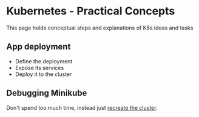 # Kubernetes - Practical Concepts
This page holds conceptual steps and explanations of K8s ideas and tasks

## App deployment
- Define the deployment
- Expose its services
- Deploy it to the cluster

## Debugging Minikube
Don't spend too much time, instead just
[recreate the cluster](https://github.com/kubernetes/minikube/issues/2755#issuecomment-385624552).
